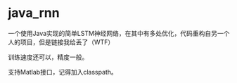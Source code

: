 # java_rnn

一个使用Java实现的简单LSTM神经网络，在其中有多处优化，代码重构自另一个人的项目，但是链接我给丢了（WTF）

训练速度还可以，精度一般。

支持Matlab接口，记得加入classpath。